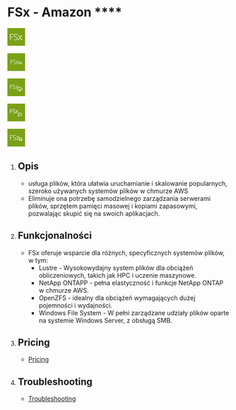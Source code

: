 # FSx - Amazon ****

![AWS FSx](../images/services/Arch_Amazon-FSx_32.png "AWS FSx")

![AWS FSx Lustre](../images/services/Arch_Amazon-FSx-for-Lustre_32.png "AWS FSx Lustre")

![AWS FSx NetApp](../images/services/Arch_Amazon-FSx-for-NetApp-ONTAP_32.png "AWS FSx NetApp")

![AWS FSx OpenZFS](../images/services/Arch_Amazon-FSx-for-OpenZFS_32.png "AWS FSx OpenZFS")

![AWS FSx WFS](../images/services/Arch_Amazon-FSx-for-WFS_32.png "AWS FSx WFS")

1. Opis
    - 

    - usługa plików, która ułatwia uruchamianie i skalowanie popularnych, szeroko używanych systemów plików w chmurze AWS
    - Eliminuje ona potrzebę samodzielnego zarządzania serwerami plików, sprzętem pamięci masowej i kopiami zapasowymi, pozwalając skupić się na swoich aplikacjach.

2. Funkcjonalności
    - 

    - FSx oferuje wsparcie dla różnych, specyficznych systemów plików, w tym:
        * Lustre - Wysokowydajny system plików dla obciążeń obliczeniowych, takich jak HPC i uczenie maszynowe.
        * NetApp ONTAPP - pełna elastyczność i funkcje NetApp ONTAP w chmurze AWS.
        * OpenZFS - idealny dla obciążeń wymagających dużej pojemności i wydajności.
        * Windows File System - W pełni zarządzane udziały plików oparte na systemie Windows Server, z obsługą SMB.

3. Pricing
    - 

    - [Pricing](https://aws.amazon.com/fsx/windows/pricing/)


4. Troubleshooting
    - 

    - [Troubleshooting](https://docs.aws.amazon.com/fsx/latest/WindowsGuide/troubleshooting.html)